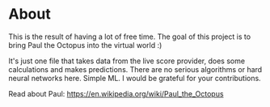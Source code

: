 # About
This is the result of having a lot of free time. The goal of this project is to bring Paul the Octopus into the virtual world :)

It's just one file that takes data from the live score provider, does some calculations and makes predictions. There are no serious algorithms or hard neural networks here. Simple ML.
I would be grateful for your contributions.

Read about Paul:
https://en.wikipedia.org/wiki/Paul_the_Octopus
